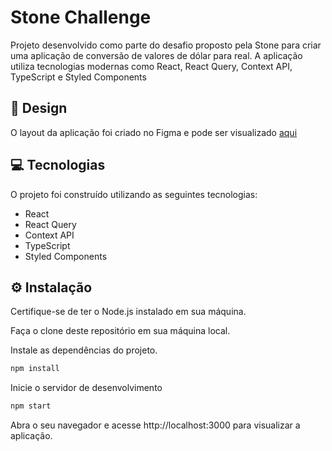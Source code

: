 # Stone Challenge

Projeto desenvolvido como parte do desafio proposto pela Stone para criar uma aplicação de conversão de valores de dólar para real. A aplicação utiliza tecnologias modernas como React, React Query, Context API, TypeScript e Styled Components

## 🎨 Design

O layout da aplicação foi criado no Figma e pode ser visualizado [aqui](https://www.figma.com/file/k27peUEhM6AZTD4nOuwHxZ/Stone?type=design&node-id=0%3A1&mode=design&t=c7EY3VUlO0aeuAuj-1)

## 💻 Tecnologias

O projeto foi construído utilizando as seguintes tecnologias:

- React
- React Query
- Context API
- TypeScript
- Styled Components

## ⚙️ Instalação

Certifique-se de ter o Node.js instalado em sua máquina.

Faça o clone deste repositório em sua máquina local.

Instale as dependências do projeto.

```bash
npm install
```

Inicie o servidor de desenvolvimento

```bash
npm start
```

Abra o seu navegador e acesse http://localhost:3000 para visualizar a aplicação.
